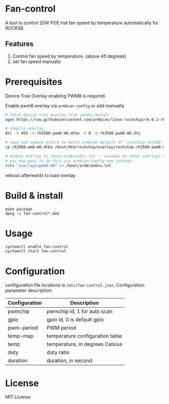 Fan-control 
==============

A tool to control 25W POE Hat fan speed by temperature automatically for ROCK5B.

Features
--------------
1. Control fan speed by temperature. (above 45 degrees)
2. set fan speed manually

Prerequisites
=============
Device Tree Overlay enabling PWM8 is required.

Enable pwm8 overlay via `armbian-config` or add manually

```bash
# fetch device tree overlay from vendor kernel
wget https://raw.githubusercontent.com/armbian/linux-rockchip/rk-6.1-rkr1/arch/arm64/boot/dts/rockchip/overlay/rk3588-pwm8-m0.dts

# compile overlay
dtc -O dtb -o rk3588-pwm8-m0.dtbo -b 0 -@ rk3588-pwm8-m0.dts

# copy and update prefix to match armbian default of `rockchip-rk3588'
cp rk3588-wm8-m0.dtbo /boot/dtb/rockchip/overlay/rockchip-rk3588-pwm8-m0.dtbo

# enable overlay in /boot/armbianEnv.txt -- assumes no other overlays exist
# you may want to do this via armbian-config now instead
echo "overlays=pwm8-m0" >> /boot/armbianEnv.txt
```
rebooo afterwards to load overlay

Build & install
==============
```shell
make package
dpkg -i fan-control*.deb
```

Usage
==============
```shell
systemctl enable fan-control
systemctl start fan-control
```
  
Configuration
==============

configuration file locations is `/etc/fan-control.json`, Configuration parameter description:

|Configuration|Description|
|--|--|
|pwmchip|pwmchip id, 1 for auto scan|
|gpio|gpio id, 0 is default gpio |
|pwm-period|PWM period|
|temp-map|temperature configuration table|
|temp|temperature, in degrees Celsius|
|duty|duty ratio|
|duration|duration, in second|


License
===============
MIT License


